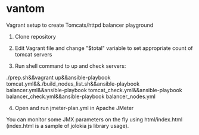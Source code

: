 # vantom
Vagrant setup to create Tomcats/httpd balancer playground

1. Clone repository

2. Edit Vagrant file and change "$total" variable to set appropriate count of tomcat servers

3. Run shell command to up and check servers:

  ./prep.sh&&vagrant up&&ansible-playbook tomcat.yml&&./build_nodes_list.sh&&ansible-playbook balancer.yml&&ansible-playbook tomcat_check.yml&&ansible-playbook balancer_check.yml&&ansible-playbook balancer_nodes.yml

4. Open and run jmeter-plan.yml in Apache JMeter

You can monitor some JMX parameters on the fly using html/index.html (index.html is a sample of jolokia js library usage).

